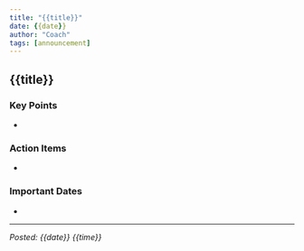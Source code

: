```yaml
---
title: "{{title}}"
date: {{date}}
author: "Coach"
tags: [announcement]
---
```


## {{title}}

<!-- Write your announcement content here -->

### Key Points
- 

### Action Items
- 

### Important Dates
- 

---
*Posted: {{date}} {{time}}*
